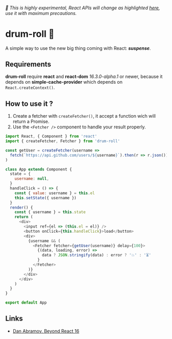###### 🚨 This is highly experimental, React APIs will change as highlighted [here](https://github.com/facebook/react/blob/master/packages/simple-cache-provider/README.md#no-really-it-is-unstable), use it with maximum precautions.

# drum-roll 🥁

A simple way to use the new big thing coming with React: **_suspense_**.

## Requirements

**drum-roll** require **react** and **react-dom** _16.3.0-alpha.1_ or newer, because it depends on **simple-cache-provider** which depends on `React.createContext()`.

## How to use it ?

1. Create a fetcher with `createFetcher()`, it accept a function wich will return a Promise.
2. Use the `<Fetcher />` component to handle your result properly.

```js
import React, { Component } from 'react'
import { createFetcher, Fetcher } from 'drum-roll'

const getUser = createFetcher(username =>
  fetch(`https://api.github.com/users/${username}`).then(r => r.json()),
)

class App extends Component {
  state = {
    username: null,
  }
  handleClick = () => {
    const { value: username } = this.el
    this.setState({ username })
  }
  render() {
    const { username } = this.state
    return (
      <div>
        <input ref={el => (this.el = el)} />
        <button onClick={this.handleClick}>load</button>
        <div>
          {username && (
            <Fetcher fetcher={getUser(username)} delay={100}>
              {(data, loading, error) =>
                data ? JSON.stringify(data) : error ? '💥' : '⏳'
              }
            </Fetcher>
          )}
        </div>
      </div>
    )
  }
}

export default App
```

## Links

* [Dan Abramov, Beyond React 16](https://www.youtube.com/watch?v=v6iR3Zk4oDY)
